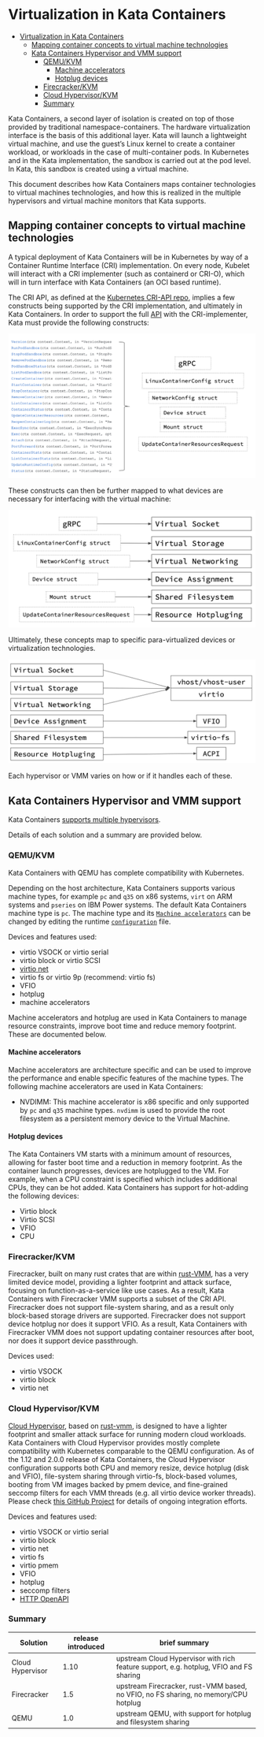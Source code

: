 # Virtualization in Kata Containers

- [Virtualization in Kata Containers](#virtualization-in-kata-containers)
  - [Mapping container concepts to virtual machine technologies](#mapping-container-concepts-to-virtual-machine-technologies)
  - [Kata Containers Hypervisor and VMM support](#kata-containers-hypervisor-and-vmm-support)
    - [QEMU/KVM](#qemukvm)
      - [Machine accelerators](#machine-accelerators)
      - [Hotplug devices](#hotplug-devices)
    - [Firecracker/KVM](#firecrackerkvm)
    - [Cloud Hypervisor/KVM](#cloud-hypervisorkvm)
    - [Summary](#summary)


Kata Containers, a second layer of isolation is created on top of those provided by traditional namespace-containers. The
hardware virtualization interface is the basis of this additional layer. Kata will launch a lightweight virtual machine,
and use the guest’s Linux kernel to create a container workload, or workloads in the case of multi-container pods. In Kubernetes
and in the Kata implementation, the sandbox is carried out at the pod level. In Kata, this sandbox is created using a virtual machine.

This document describes how Kata Containers maps container technologies to virtual machines technologies, and how this is realized in
the multiple hypervisors and virtual machine monitors that Kata supports.

## Mapping container concepts to virtual machine technologies

A typical deployment of Kata Containers will be in Kubernetes by way of a Container Runtime Interface (CRI) implementation. On every node,
Kubelet will interact with a CRI implementer (such as containerd or CRI-O), which will in turn interface with Kata Containers (an OCI based runtime).

The CRI API, as defined at the [Kubernetes CRI-API repo](https://github.com/kubernetes/cri-api/), implies a few constructs being supported by the
CRI implementation, and ultimately in Kata Containers. In order to support the full [API](https://github.com/kubernetes/cri-api/blob/a6f63f369f6d50e9d0886f2eda63d585fbd1ab6a/pkg/apis/runtime/v1alpha2/api.proto#L34-L110) with the CRI-implementer, Kata must provide the following constructs:

![API to construct](./arch-images/api-to-construct.png)

These constructs can then be further mapped to what devices are necessary for interfacing with the virtual machine:

![construct to VM concept](./arch-images/construct-to-vm-concept.png)

Ultimately, these concepts map to specific para-virtualized devices or virtualization technologies.

![VM concept to underlying technology](./arch-images/vm-concept-to-tech.png)

Each hypervisor or VMM varies on how or if it handles each of these.

## Kata Containers Hypervisor and VMM support

Kata Containers [supports multiple hypervisors](../hypervisors.md).

Details of each solution and a summary are provided below.

### QEMU/KVM

Kata Containers with QEMU has complete compatibility with Kubernetes.

Depending on the host architecture, Kata Containers supports various machine types,
for example `pc` and `q35` on x86 systems, `virt` on ARM systems and `pseries` on IBM Power systems. The default Kata Containers
machine type is `pc`. The machine type and its [`Machine accelerators`](#machine-accelerators) can
be changed by editing the runtime [`configuration`](./architecture.md/#configuration) file.

Devices and features used:
- virtio VSOCK or virtio serial
- virtio block or virtio SCSI
- [virtio net](https://www.redhat.com/en/virtio-networking-series)
- virtio fs or virtio 9p (recommend: virtio fs)
- VFIO
- hotplug
- machine accelerators

Machine accelerators and hotplug are used in Kata Containers to manage resource constraints, improve boot time and reduce memory footprint. These are documented below.

#### Machine accelerators

Machine accelerators are architecture specific and can be used to improve the performance
and enable specific features of the machine types. The following machine accelerators
are used in Kata Containers:

- NVDIMM: This machine accelerator is x86 specific and only supported by `pc` and
`q35` machine types. `nvdimm` is used to provide the root filesystem as a persistent
memory device to the Virtual Machine.

#### Hotplug devices

The Kata Containers VM starts with a minimum amount of resources, allowing for faster boot time and a reduction in memory footprint.  As the container launch progresses,
devices are hotplugged to the VM. For example, when a CPU constraint is specified which includes additional CPUs, they can be hot added.  Kata Containers has support
for hot-adding the following devices:
- Virtio block
- Virtio SCSI
- VFIO
- CPU

### Firecracker/KVM

Firecracker, built on many rust crates that are within [rust-VMM](https://github.com/rust-vmm),  has a very limited device model, providing a lighter
footprint and attack surface, focusing on function-as-a-service like use cases. As a result, Kata Containers with Firecracker VMM supports a subset of the CRI API.
Firecracker does not support file-system sharing, and as a result only block-based storage drivers are supported. Firecracker does not support device
hotplug nor does it support VFIO. As a result, Kata Containers with Firecracker VMM does not support updating container resources after boot, nor
does it support device passthrough.

Devices used:
- virtio VSOCK
- virtio block
- virtio net

### Cloud Hypervisor/KVM

[Cloud Hypervisor](https://github.com/cloud-hypervisor/cloud-hypervisor), based
on [rust-vmm](https://github.com/rust-vmm), is designed to have a
lighter footprint and smaller attack surface for running modern cloud
workloads. Kata Containers with Cloud
Hypervisor provides mostly complete compatibility with Kubernetes
comparable to the QEMU configuration. As of the 1.12 and 2.0.0 release
of Kata Containers, the Cloud Hypervisor configuration supports both CPU
and memory resize, device hotplug (disk and VFIO), file-system sharing through virtio-fs,
block-based volumes, booting from VM images backed by pmem device, and
fine-grained seccomp filters for each VMM threads (e.g. all virtio
device worker threads). Please check [this GitHub Project](https://github.com/orgs/kata-containers/projects/21)
for details of ongoing integration efforts.

Devices and features used:
- virtio VSOCK or virtio serial
- virtio block
- virtio net
- virtio fs
- virtio pmem
- VFIO
- hotplug
- seccomp filters
- [HTTP OpenAPI](https://github.com/cloud-hypervisor/cloud-hypervisor/blob/master/vmm/src/api/openapi/cloud-hypervisor.yaml)

### Summary

| Solution | release introduced | brief summary |
|-|-|-|
| Cloud Hypervisor | 1.10 | upstream Cloud Hypervisor with rich feature support, e.g. hotplug, VFIO and FS sharing|
| Firecracker | 1.5 | upstream Firecracker, rust-VMM based, no VFIO, no FS sharing, no memory/CPU hotplug |
| QEMU | 1.0 | upstream QEMU, with support for hotplug and filesystem sharing |
